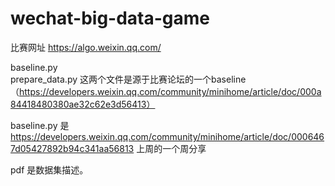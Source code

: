 # wechat-big-data-game    
比赛网址   https://algo.weixin.qq.com/

baseline.py  
prepare_data.py 
这两个文件是源于比赛论坛的一个baseline  （https://developers.weixin.qq.com/community/minihome/article/doc/000a84418480380ae32c62e3d56413）


baseline.py 
是  https://developers.weixin.qq.com/community/minihome/article/doc/0006467d05427892b94c341aa56813   上周的一个周分享


pdf 是数据集描述。
